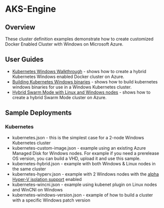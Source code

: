 # AKS-Engine

## Overview

These cluster definition examples demonstrate how to create customized Docker Enabled Cluster with Windows on Microsoft Azure.

## User Guides

* [Kubernetes Windows Walkthrough](../../docs/kubernetes/windows.md) - shows how to create a hybrid Kubernetes Windows enabled Docker cluster on Azure.
* [Building Kubernetes Windows binaries](../../docs/kubernetes-build-win-binaries.md) - shows how to build kubernetes windows binaries for use in a Windows Kubernetes cluster.
* [Hybrid Swarm Mode with Linux and Windows nodes](../../docs/swarmmode-hybrid.md) - shows how to create a hybrid Swarm Mode cluster on Azure.


## Sample Deployments

### Kubernetes

- kubernetes.json - this is the simplest case for a 2-node Windows Kubernetes cluster
- kubernetes-custom-image.json - example using an existing Azure Managed Disk for Windows nodes. For example if you need a prerelease OS version, you can build a VHD, upload it and use this sample.
- kubernetes-hybrid.json - example with both Windows & Linux nodes in the same cluster
- kubernetes-hyperv.json - example with 2 Windows nodes with the [alpha Hyper-V isolation support](https://kubernetes.io/docs/getting-started-guides/windows/#hyper-v-containers) enabled
- kubernetes-wincni.json - example using kubenet plugin on Linux nodes and WinCNI on Windows
- kubernetes-windows-version.json - example of how to build a cluster with a specific Windows patch version
